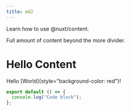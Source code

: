 ```yaml
---
title: md2
---
```


Learn how to use @nuxt/content.

<!--more-->

Full amount of content beyond the more divider.

# Hello Content

Hello [World]{style="background-color: red"}!

```js [file.js]{4-6,7} meta-info=val
export default () => {
  console.log("Code block");
};
```

<Test NAME="name"/>
